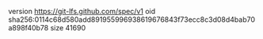 version https://git-lfs.github.com/spec/v1
oid sha256:0114c68d580add891955996938619676843f73ecc8c3d08d4bab70a898f40b78
size 41690
